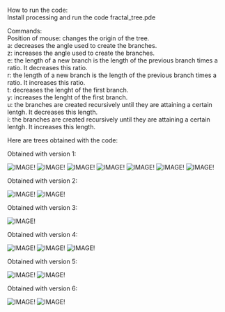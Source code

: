 How to run the code:  
Install processing and run the code fractal_tree.pde

Commands:  
Position of mouse: changes the origin of the tree.  
a: decreases the angle used to create the branches.  
z: increases the angle used to create the branches.  
e: the length of a new branch is the length of the previous branch times a ratio. It decreases this ratio.  
r: the length of a new branch is the length of the previous branch times a ratio. It increases this ratio.  
t: decreases the lenght of the first branch.  
y: increases the lenght of the first branch.  
u: the branches are created recursively until they are attaining a certain lentgh. It decreases this length.  
i: the branches are created recursively until they are attaining a certain lentgh. It increases this length.  


Here are trees obtained with the code:  

Obtained with version 1:  

![IMAGE!](pictures/v1image1.png)
![IMAGE!](pictures/v1image2.png)
![IMAGE!](pictures/v1image3.png)
![IMAGE!](pictures/v1image4.png)
![IMAGE!](pictures/v1image5.png)
![IMAGE!](pictures/v1image6.png)
![IMAGE!](pictures/v1image7.png)

Obtained with version 2:  

![IMAGE!](pictures/v2image1.png)
![IMAGE!](pictures/v2image2.png)

Obtained with version 3:  

![IMAGE!](pictures/v3image1.png)

Obtained with version 4:  

![IMAGE!](pictures/v4image1.png)
![IMAGE!](pictures/v4image2.png)
![IMAGE!](pictures/v4image3.png)

Obtained with version 5:  

![IMAGE!](pictures/v5image1.png)
![IMAGE!](pictures/v5image2.png)

Obtained with version 6:  

![IMAGE!](pictures/v6image1.png)
![IMAGE!](pictures/v6image2.png)


